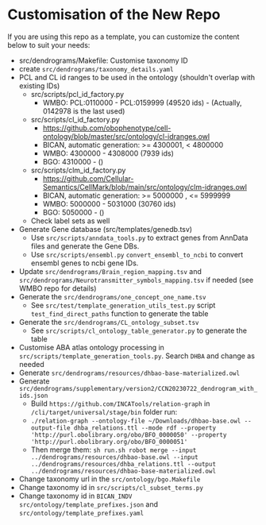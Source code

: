# Customisation of the New Repo

If you are using this repo as a template, you can customize the content below to suit your needs:
- src/dendrograms/Makefile: Customise taxonomy ID
- create `src/dendrograms/taxonomy_details.yaml`
- PCL and CL id ranges to be used in the ontology (shouldn't overlap with existing IDs)
  - src/scripts/pcl_id_factory.py
    - WMBO: PCL:0110000 - PCL:0159999 (49520 ids) - (Actually, 0142978 is the last used)
  - src/scripts/cl_id_factory.py
    - https://github.com/obophenotype/cell-ontology/blob/master/src/ontology/cl-idranges.owl
    - BICAN, automatic generation: >= 4300001, < 4800000
    - WMBO: 4300000 - 4308000 (7939 ids)
    - BGO: 4310000 -  ()
  - src/scripts/clm_id_factory.py
    - https://github.com/Cellular-Semantics/CellMark/blob/main/src/ontology/clm-idranges.owl
    - BICAN, automatic generation: >= 5000000 , <= 5999999
    - WMBO: 5000000 - 5031000 (30760 ids)
    - BGO: 5050000 - ()
  - Check label sets as well
- Generate Gene database (src/templates/genedb.tsv)
  - Use `src/scripts/anndata_tools.py` to extract genes from AnnData files and generate the Gene DBs.
  - Use `src/scripts/ensembl.py` `convert_ensembl_to_ncbi` to convert ensembl genes to ncbi gene IDs.
- Update `src/dendrograms/Brain_region_mapping.tsv` and `src/dendrograms/Neurotransmitter_symbols_mapping.tsv` if needed (see WMBO repo for details)
- Generate the `src/dendrograms/one_concept_one_name.tsv`
  - See `src/test/template_generation_utils_test.py` script `test_find_direct_paths` function to generate the table 
- Generate the `src/dendrograms/CL_ontology_subset.tsv`
  - See `src/scripts/cl_ontology_table_generator.py` to generate the table
- Customise ABA atlas ontology processing in `src/scripts/template_generation_tools.py`. Search `DHBA` and change as needed
- Generate `src/dendrograms/resources/dhbao-base-materialized.owl`
- Generate `src/dendrograms/supplementary/version2/CCN20230722_dendrogram_with_ids.json`
  - Build `https://github.com/INCATools/relation-graph` in `/cli/target/universal/stage/bin` folder run: 
  - `./relation-graph --ontology-file ~/Downloads/dhbao-base.owl --output-file dhba_relations.ttl --mode rdf --property 'http://purl.obolibrary.org/obo/BFO_0000050' --property 'http://purl.obolibrary.org/obo/BFO_0000051'`
  - Then merge them: `sh run.sh robot merge --input ../dendrograms/resources/dhbao-base.owl --input ../dendrograms/resources/dhba_relations.ttl --output ../dendrograms/resources/dhbao-base-materialized.owl`
- Change taxonomy url in the `src/ontology/bgo.Makefile`
- Change taxonomy id in `src/scripts/cl_subset_terms.py`
- Change taxonomy id in `BICAN_INDV` `src/ontology/template_prefixes.json` and `src/ontology/template_prefixes.yaml`
